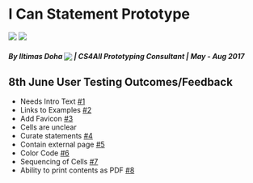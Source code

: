 # I Can Statement Prototype
<a href="http://schools.nyc.gov/Academics/ComputerScience/default.html" target="_blank"><img src="https://img.shields.io/badge/cs-4all-brightgreen.svg?style=flat-square"></a>
<a href="http://sepnyc.org/" target="_blank"><img src="https://img.shields.io/badge/SEP-NYC-blue.svg?style=flat-square"></a>
##### By Iltimas Doha <sub><a href="https://twitter.com/iltimasdoha" target="_blank"><img src="https://img.shields.io/twitter/follow/iltimasdoha.svg?style=social&label=Follow&maxAge=2592000"></a></sub> | CS4All Prototyping Consultant | May - Aug 2017 

## 8th June User Testing Outcomes/Feedback

- Needs Intro Text [#1](/../../issues/1)
- Links to Examples [#2](/../../issues/2)
- Add Favicon [#3](/../../issues/3)
- Cells are unclear
- Curate statements [#4](/../../issues/4)
- Contain external page [#5](/../../issues/5)
- Color Code [#6](/../../issues/6)
- Sequencing of Cells [#7](/../../issues/7)
- Ability to print contents as PDF [#8](/../../issues/8)
